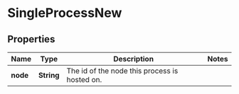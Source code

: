 
# SingleProcessNew

## Properties
Name | Type | Description | Notes
------------ | ------------- | ------------- | -------------
**node** | **String** | The id of the node this process is hosted on. | 



